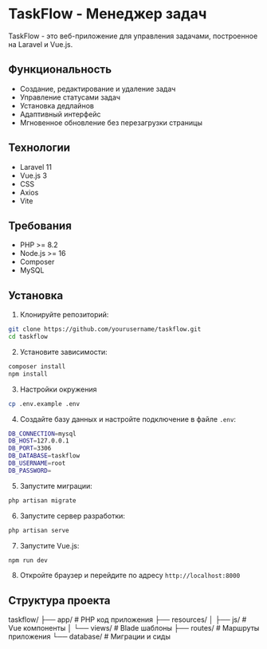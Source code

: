 # TaskFlow - Менеджер задач

TaskFlow - это веб-приложение для управления задачами, построенное на Laravel и Vue.js.

## Функциональность

- Создание, редактирование и удаление задач
- Управление статусами задач
- Установка дедлайнов
- Адаптивный интерфейс
- Мгновенное обновление без перезагрузки страницы

## Технологии

- Laravel 11
- Vue.js 3
- CSS
- Axios
- Vite

## Требования

- PHP >= 8.2
- Node.js >= 16
- Composer
- MySQL

## Установка

1. Клонируйте репозиторий:

```bash
git clone https://github.com/yourusername/taskflow.git
cd taskflow
```

2. Установите зависимости:

```bash
composer install
npm install
```
3. Настройки окружения

```bash
cp .env.example .env
```

4. Создайте базу данных и настройте подключение в файле `.env`:

```bash
DB_CONNECTION=mysql
DB_HOST=127.0.0.1
DB_PORT=3306
DB_DATABASE=taskflow
DB_USERNAME=root
DB_PASSWORD=
```

5. Запустите миграции:

```bash
php artisan migrate
```

6. Запустите сервер разработки:

```bash
php artisan serve
```

7. Запустите Vue.js:

```bash
npm run dev
```

8. Откройте браузер и перейдите по адресу `http://localhost:8000`

## Структура проекта

taskflow/
├── app/ # PHP код приложения
├── resources/
│ ├── js/ # Vue компоненты
│ └── views/ # Blade шаблоны
├── routes/ # Маршруты приложения
└── database/ # Миграции и сиды